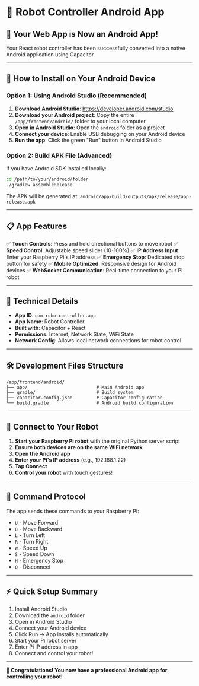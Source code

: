 # 🤖 Robot Controller Android App

## 📱 Your Web App is Now an Android App!

Your React robot controller has been successfully converted into a native Android application using Capacitor.

---

## 🚀 How to Install on Your Android Device

### Option 1: Using Android Studio (Recommended)

1. **Download Android Studio**: https://developer.android.com/studio
2. **Download your Android project**: Copy the entire `/app/frontend/android/` folder to your local computer
3. **Open in Android Studio**: Open the `android` folder as a project
4. **Connect your device**: Enable USB debugging on your Android device
5. **Run the app**: Click the green "Run" button in Android Studio

### Option 2: Build APK File (Advanced)

If you have Android SDK installed locally:

```bash
cd /path/to/your/android/folder
./gradlew assembleRelease
```

The APK will be generated at:
`android/app/build/outputs/apk/release/app-release.apk`

---

## 📋 App Features

✅ **Touch Controls**: Press and hold directional buttons to move robot
✅ **Speed Control**: Adjustable speed slider (10-100%)
✅ **IP Address Input**: Enter your Raspberry Pi's IP address
✅ **Emergency Stop**: Dedicated stop button for safety
✅ **Mobile Optimized**: Responsive design for Android devices
✅ **WebSocket Communication**: Real-time connection to your Pi robot

---

## 🔧 Technical Details

- **App ID**: `com.robotcontroller.app`
- **App Name**: Robot Controller  
- **Built with**: Capacitor + React
- **Permissions**: Internet, Network State, WiFi State
- **Network Config**: Allows local network connections for robot control

---

## 🛠️ Development Files Structure

```
/app/frontend/android/
├── app/                          # Main Android app
├── gradle/                       # Build system
├── capacitor.config.json         # Capacitor configuration
└── build.gradle                  # Android build configuration
```

---

## 🔗 Connect to Your Robot

1. **Start your Raspberry Pi robot** with the original Python server script
2. **Ensure both devices are on the same WiFi network**
3. **Open the Android app**
4. **Enter your Pi's IP address** (e.g., 192.168.1.22)
5. **Tap Connect**
6. **Control your robot** with touch gestures!

---

## 🎯 Command Protocol

The app sends these commands to your Raspberry Pi:

- `U` - Move Forward
- `D` - Move Backward  
- `L` - Turn Left
- `R` - Turn Right
- `W` - Speed Up
- `S` - Speed Down
- `H` - Emergency Stop
- `Q` - Disconnect

---

## ⚡ Quick Setup Summary

1. Install Android Studio
2. Download the `android` folder 
3. Open in Android Studio
4. Connect your Android device
5. Click Run → App installs automatically
6. Start your Pi robot server
7. Enter Pi IP address in app
8. Connect and control your robot!

---

**🎉 Congratulations! You now have a professional Android app for controlling your robot!**